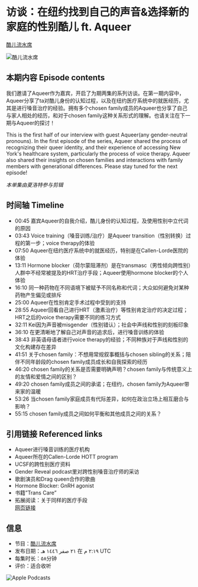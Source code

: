 # 访谈：在纽约找到自己的声音&选择新的家庭的性别酷儿 ft. Aqueer

[酷儿流水席](https://podcasts.apple.com/us/podcast/%E9%85%B7%E5%84%BF%E6%B5%81%E6%B0%B4%E5%B8%AD/id1725512952?l=ar)

![酷儿流水席](/assets/artwork/1x1.gif)

## 本期内容 Episode contents

我们邀请了Aqueer作为嘉宾，开启了为期两集的系列访谈。在第一期内容中，Aqueer分享了ta对酷儿身份的认知过程，以及在纽约医疗系统中的就医经历，尤其是进行嗓音治疗的经验。拥有多个chosen family成员的Aqueer也分享了自己与家人相处的经历，和对于chosen family这种关系形式的理解。也请关注在下一期与Aqueer的探讨！

This is the first half of our interview with guest Aqueer(any gender-neutral pronouns). In the first episode of the series, Aqueer shared the process of recognizing their queer identity, and their experience of accessing New York's healthcare system, particularly the process of voice therapy. Aqueer also shared their insights on chosen families and interactions with family members with generational differences. Please stay tuned for the next episode!

_本单集由夏洛特参与剪辑_

## 时间轴 Timeline

- 00:45 嘉宾Aqueer的自我介绍，酷儿身份的认知过程，及使用性别中立代词的原因
- 03:43 Voice training（嗓音训练/治疗）是Aqueer transition（性别转换）过程的第一步；voice therapy的体验
- 07:50 Aqueer在纽约医疗系统中的就医经历，特别是在Callen-Lorde医院的体验
- 13:11 Hormone blocker（荷尔蒙阻滞剂）是在transmasc（男性倾向跨性别）人群中不经常被提及的HRT治疗手段；Aqueer使用hormone blocker的个人体验
- 16:10 同一种药物在不同语境下被赋予不同名称和代词；大众如何避免对某种药物产生偏见或排斥
- 25:00 Aqueer在性别肯定手术过程中受到的支持
- 28:55 Aqueer回看自己进行HRT（激素治疗）等性别肯定治疗的决定过程；HRT之后的voice therapy需要不同的练习方式
- 32:11 Kei因为声音被misgender（性别错认）；社会中声线和性别的刻板印象
- 36:10 在更清晰地了解自己对声音的追求后，进行嗓音训练的体验
- 38:43 非英语母语者进行voice therapy的经验；不同种族对于声线和性别的文化构建存在差异
- 41:51 关于chosen family：不想用常规叙事概括与chosen sibling的关系；陪伴不同年龄段的chosen family成员成长和自我探索的经历
- 46:20 chosen family的关系是否需要明确声明？chosen family与传统意义上的友情和爱情之间的区别？
- 49:20 chosen family成员之间的承诺；在纽约，chosen family为Aqueer带来家的温暖
- 53:26 当chosen family家庭成员有代际差异，如何在政治立场上相互磨合与影响？
- 55:15 chosen family成员之间如何平衡和其他成员之间的关系？

## 引用链接 Referenced links

- Aqueer进行嗓音训练的医疗机构
- Aqueer所在的Callen-Lorde HOTT program
- UCSF的跨性别医疗资料
- Gender Reveal podcast里对跨性别嗓音治疗师的采访
- 歌剧演员和Drag queen合作的歌曲
- Hormone Blocker: GnRH agonist
- 书籍”Trans Care”
- 拓展阅读：关于同样的医疗手段  
  [网页链接](https://pod.50w.us/i/09-or-and-ft-aquee-EArQzauNxVt/)

## 信息

- 节目：[酷儿流水席](https://podcasts.apple.com/us/podcast/%E9%85%B7%E5%84%BF%E6%B5%81%E6%B0%B4%E5%B8%AD/id1725512952?l=ar)
- 发布日期：٢١ صفر ١٤٤٦ هـ 在 ٢:١٩ م UTC
- 每集时长：٥٨分钟
- 评价：适合收听

![Apple Podcasts](/assets/app-icons/podcasts-icon_512.png)